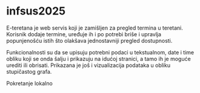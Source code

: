 # infsus2025


E-teretana je web servis koji je zamišljen za pregled termina u teretani. Korisnik dodaje termine, uređuje ih i po potrebi briše i upravlja popunjenošću istih što olakšava jednostavniji pregled dostupnosti.

Funkcionalnosti su da se upisuju potrebni podaci u tekstualnom, date i time obliku koji se onda šalju i prikazuju na idućoj stranici, a tamo ih je moguće urediti ili obrisati. Prikazana je još i vizualizacija podataka u obliku stupičastog grafa.

Pokretanje lokalno
